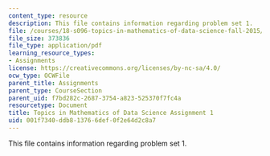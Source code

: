 ```yaml
---
content_type: resource
description: This file contains information regarding problem set 1.
file: /courses/18-s096-topics-in-mathematics-of-data-science-fall-2015/001f7340ddb813766def0f2e64d2c8a7_MIT18_S096F15_Homework_1.pdf
file_size: 373836
file_type: application/pdf
learning_resource_types:
- Assignments
license: https://creativecommons.org/licenses/by-nc-sa/4.0/
ocw_type: OCWFile
parent_title: Assignments
parent_type: CourseSection
parent_uid: f7bd282c-2687-3754-a823-525370f7fc4a
resourcetype: Document
title: Topics in Mathematics of Data Science Assignment 1
uid: 001f7340-ddb8-1376-6def-0f2e64d2c8a7
---
```

This file contains information regarding problem set 1.